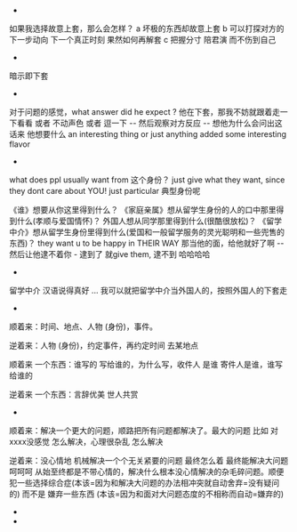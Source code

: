 
-

如果我选择故意上套，那么会怎样？ 
a 坏极的东西却故意上套
b 可以打探对方的下一步动向 下一个真正时刻 果然如何再解套
c 把握分寸 陪君演 而不伤到自己

-

暗示即下套

-

对于问题的感觉，what answer did he expect ? 他在下套，那我不妨就跟着走一下看看 或者 不动声色 或者 逗一下 -- 然后观察对方反应 -- 想他为什么会问出这话来 他想要什么 an interesting thing or just anything added some interesting flavor

-

what does ppl usually want from 这个身份？ just give what they want, since they dont care about YOU! just particular 典型身份呢

《谁》想要从你这里得到什么？ 《家庭亲属》想从留学生身份的人的口中那里得到什么(孝顺与爱国情怀)？ 外国人想从同学那里得到什么(很酷很放松)？ 《留学中介》想从留学生身份里得到什么(爱国和一般留学服务的灵光聪明和一些兜售的东西)？   they want u to be happy in THEIR WAY 那当他的面，给他就好了啊 -- 然后让他逮不着你 - 逮到了 就give them, 逮不到 哈哈哈哈

-

留学中介 汉语说得真好 ... 我可以就把留学中介当外国人的，按照外国人的下套走

-

顺着来：时间、地点、人物 (身份)，事件。

逆着来：人物 (身份)，约定事件，再约定时间 去某地点

顺着来 一个东西：谁写的 写给谁的，为什么写，收件人 是谁 寄件人是谁，谁写给谁的

逆着来 一个东西：言辞优美 世人共赏

-

顺着来：解决一个更大的问题，顺路把所有问题都解决了。最大的问题 比如 对xxxx没感觉 怎么解决，心理很杂乱 怎么解决

逆着来：没心情地 机械解决一个个无关紧要的问题 最终怎么着 最终能解决大问题呵呵呵 从始至终都是不带心情的，解决什么根本没心情解决的杂毛碎问题。顺便犯一些选择综合症(本该=因为和解决大问题的办法相冲突就自动舍弃=没有疑问的) 而不是 嫌弃一些东西 (本该=因为和面对大问题态度的不相称而自动=嫌弃的)

-





-

